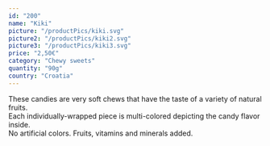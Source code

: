```yaml
---
id: "200"
name: "Kiki"
picture: "/productPics/kiki.svg"
picture2: "/productPics/kiki2.svg"
picture3: "/productPics/kiki3.svg"
price: "2,50€"
category: "Chewy sweets"
quantity: "90g"
country: "Croatia"
---
```

These candies are very soft chews that have the taste of a variety of natural fruits. <br>Each individually-wrapped piece is multi-colored depicting the candy flavor inside. <br>No artificial colors. Fruits, vitamins and minerals added.